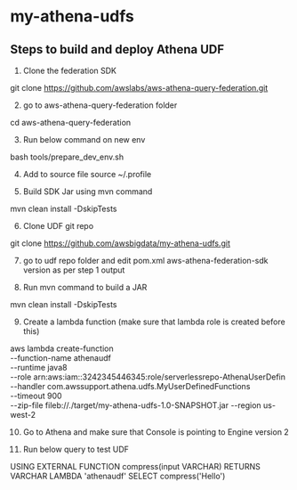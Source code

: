 # my-athena-udfs

## Steps to build and deploy Athena UDF 

1. Clone the federation SDK 

git clone https://github.com/awslabs/aws-athena-query-federation.git

2. go to aws-athena-query-federation folder 
 
cd aws-athena-query-federation

3. Run below command on new env 

bash tools/prepare_dev_env.sh

4. Add to source file 
    source ~/.profile

5. Build SDK Jar using mvn command 

mvn clean install -DskipTests

6. Clone UDF git repo 

git clone https://github.com/awsbigdata/my-athena-udfs.git

7. go to udf repo folder and edit pom.xml aws-athena-federation-sdk version as per step 1 output

8. Run mvn command to build a JAR 

mvn clean install -DskipTests

9. Create a lambda function (make sure that lambda role is created before this)

aws lambda create-function \
 --function-name athenaudf \
 --runtime java8 \
 --role arn:aws:iam::3242345446345:role/serverlessrepo-AthenaUserDefin \
 --handler com.awssupport.athena.udfs.MyUserDefinedFunctions \
 --timeout 900 \
 --zip-file fileb://./target/my-athena-udfs-1.0-SNAPSHOT.jar --region us-west-2

10. Go to Athena and make sure that Console is pointing to Engine version 2

11. Run below query to test UDF 

USING EXTERNAL FUNCTION compress(input VARCHAR)
RETURNS VARCHAR
LAMBDA 'athenaudf'
SELECT  compress('Hello')
